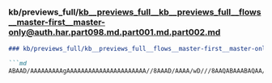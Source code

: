 ### kb/previews_full/kb__previews_full__kb__previews_full__flows__master-first__master-only@auth.har.part098.md.part001.md.part002.md

```md
### kb/previews_full/kb__previews_full__flows__master-first__master-only@auth.har.part098.md.part001.md (part 002)

```md
ABAAD/AAAAAAAAAgAAAAAAAAAAAAAAAAAAAAAA//8AAAD/AAAA/wD///8AAQABAAABAQAA//8A/wD/AAABAAD/AP8AAP
```

```

```

